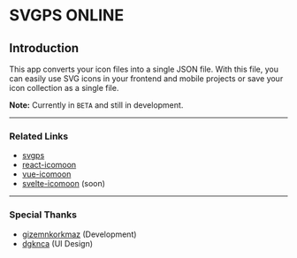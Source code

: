 # SVGPS ONLINE

## Introduction

This app converts your icon files into a single JSON file. With this file, you can easily use SVG icons in your frontend and mobile projects or save your icon collection as a single file.

**Note:** Currently in `BETA` and still in development.

---

### Related Links

- [svgps](https://github.com/aykutkardas/svgps)
- [react-icomoon](https://github.com/aykutkardas/react-icomoon)
- [vue-icomoon](https://github.com/aykutkardas/vue-icomoon)
- [svelte-icomoon](https://github.com/aykutkardas/svelte-icomoon) (soon)

---

### Special Thanks

- [gizemnkorkmaz](https://github.com/gizemnkorkmaz) (Development)
- [dgknca](https://github.com/dgknca) (UI Design)
